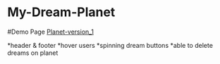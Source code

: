 # My-Dream-Planet

#Demo Page
[Planet-version_1](https://jacky0707.github.io/My-Dream-Planet/public/html/homePage.html)

*header & footer
*hover users
*spinning dream buttons
*able to delete dreams on planet
